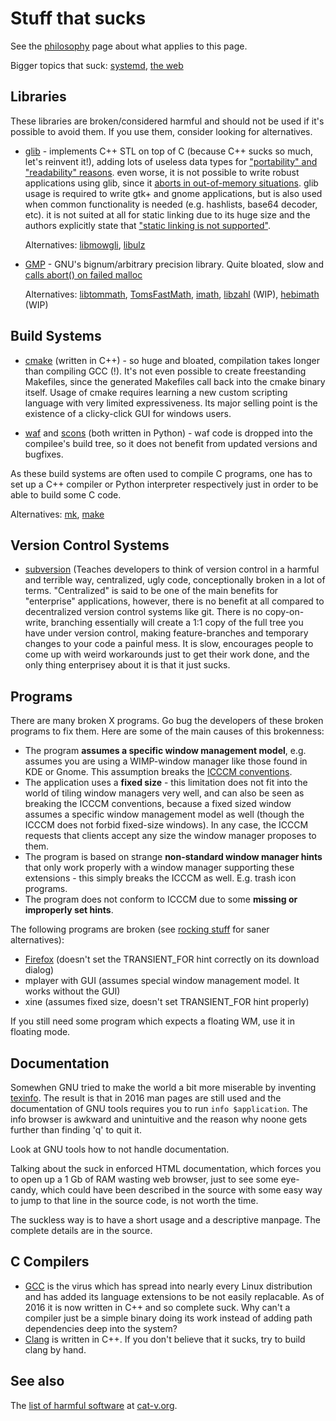 Stuff that sucks
================
See the [philosophy](//suckless.org/philosophy) page about what
applies to this page.

Bigger topics that suck:
[systemd](//suckless.org/sucks/systemd), [the
web](//suckless.org/sucks/web)

Libraries
---------
These libraries are broken/considered harmful and should not be used if it's
possible to avoid them. If you use them, consider looking for alternatives.

* [glib][1] - implements C++ STL on top of C (because C++ sucks so much, let's
  reinvent it!), adding lots of useless data types for
  ["portability" and "readability" reasons][2].
  even worse, it is not possible to write robust applications using glib,
  since it [aborts in out-of-memory situations][8].
  glib usage is required to write gtk+ and gnome applications, but is also used
  when common functionality is needed (e.g. hashlists, base64 decoder, etc).
  it is not suited at all for static linking due to its huge size and the
  authors explicitly state that ["static linking is not supported"][19].

  Alternatives: [libmowgli][9], [libulz][10]

* [GMP][3] - GNU's bignum/arbitrary precision library. Quite bloated, slow and
  [calls abort() on failed malloc][4]

  Alternatives: [libtommath][5], [TomsFastMath][6], [imath][7], [libzahl][11] (WIP), [hebimath][12] (WIP)


[1]: http://library.gnome.org/devel/glib/
[2]: http://library.gnome.org/devel/glib/unstable/glib-Basic-Types.html (glib Basic Types)
[3]: http://gmplib.org/ (The GNU Multiple Precision Arithmetic Library)
[4]: https://gmplib.org/repo/gmp/file/tip/memory.c#l105 "GMP calls abort() on failed malloc()"
[5]: http://www.libtom.org/LibTomMath/
[6]: http://www.libtom.org/TomsFastMath/
[7]: https://github.com/creachadair/imath
[8]: https://bugzilla.gnome.org/show_bug.cgi?id=674446
[9]: https://github.com/atheme/libmowgli-2
[10]: https://github.com/rofl0r/libulz
[11]: //libs.suckless.org/libzahl
[12]: https://github.com/suiginsoft/hebimath
[19]: https://bugzilla.gnome.org/show_bug.cgi?id=768215#c16

Build Systems
-------------

* [cmake][13] (written in C++) - so huge and bloated, compilation takes longer
  than compiling GCC (!).
  It's not even possible to create freestanding Makefiles, since the generated
  Makefiles call back into the cmake binary itself.
  Usage of cmake requires learning a new custom scripting language with very
  limited expressiveness. Its major selling point is the existence of a
  clicky-click GUI for windows users.

* [waf][14] and [scons][15] (both written in Python) - waf code is dropped
  into the compilee's build tree, so it does not benefit from updated versions
  and bugfixes.

As these build systems are often used to compile C programs, one has to set up a
C++ compiler or Python interpreter respectively just in order to be able to build
some C code.

Alternatives: [mk][16], [make][17]

[13]: http://www.cmake.org/
[14]: https://code.google.com/p/waf/
[15]: http://www.scons.org/
[16]: http://doc.cat-v.org/plan_9/4th_edition/papers/mk
[17]: http://pubs.opengroup.org/onlinepubs/9699919799/utilities/make.html

Version Control Systems
-----------------------
* [subversion][18] (Teaches developers to think of version control in a harmful
  and terrible way, centralized, ugly code, conceptionally broken in a lot of
  terms. "Centralized" is said to be one of the main benefits for "enterprise"
  applications, however, there is no benefit at all compared to decentralized
  version control systems like git. There is no copy-on-write, branching
  essentially will create a 1:1 copy of the full tree you have under version
  control, making feature-branches and temporary changes to your code a painful
  mess. It is slow, encourages people to come up with weird workarounds just to
  get their work done, and the only thing enterprisey about it is that it just
  sucks.

[18]: https://subversion.apache.org/

Programs
--------
There are many broken X programs. Go bug the developers of these broken
programs to fix them. Here are some of the main causes of this brokenness:

* The program **assumes a specific window management model**, e.g.
  assumes you are using a WIMP-window manager like those
  found in KDE or Gnome. This assumption breaks the
  [ICCCM conventions][icccm].
* The application uses a **fixed size** - this limitation does not fit
  into the world of tiling window managers very well, and can also be
  seen as breaking the ICCCM conventions, because a fixed sized window
  assumes a specific window management model as well (though the ICCCM
  does not forbid fixed-size windows). In any case, the ICCCM requests
  that clients accept any size the window manager proposes to them.
* The program is based on strange **non-standard window manager
  hints** that only work properly with a window manager supporting these
  extensions - this simply breaks the ICCCM as well. E.g. trash icon
  programs.
* The program does not conform to ICCCM due to some **missing or
  improperly set hints**.

The following programs are broken (see [rocking stuff](/rocks) for saner alternatives):

* [Firefox](http://www.mozilla.org/products/firefox) (doesn't set the TRANSIENT\_FOR
  hint correctly on its download dialog)
* mplayer with GUI (assumes special window management model. It works without the GUI)
* xine (assumes fixed size, doesn't set TRANSIENT\_FOR hint properly)

If you still need some program which expects a floating WM, use it in
floating mode.

Documentation
-------------
Somewhen GNU tried to make the world a bit more miserable by inventing
[texinfo][texinfo]. The result is that in 2016 man pages are still used and
the documentation of GNU tools requires you to run `info $application`. The
info browser is awkward and unintuitive and the reason why noone gets further
than finding 'q' to quit it.

Look at GNU tools how to not handle documentation.

Talking about the suck in enforced HTML documentation, which forces you to open
up a 1 Gb of RAM wasting web browser, just to see some eye-candy, which could
have been described in the source with some easy way to jump to that line in
the source code, is not worth the time.

The suckless way is to have a short usage and a descriptive manpage. The
complete details are in the source.

C Compilers
---------
* [GCC][gcc] is the virus which has spread into nearly every Linux
  distribution and has added its language extensions to be not easily
  replacable. As of 2016 it is now written in C++ and so complete suck. Why
  can't a compiler just be a simple binary doing its work instead of adding
  path dependencies deep into the system?
* [Clang][clang] is written in C++. If you don't believe that it sucks, try to
  build clang by hand.

See also
--------

The [list of harmful software](http://harmful.cat-v.org/software/) at [cat-v.org](http://cat-v.org).

[aterm-ml-post]: //lists.suckless.org/dev/1102/7141.html
[st]:     //st.suckless.org/
[uuterm]: http://etalabs.net/uuterm.html
[icccm]:  http://tronche.com/gui/x/icccm/
[texinfo]: https://www.gnu.org/software/texinfo/
[gcc]:    http://gcc.gnu.org/
[clang]:  http://clang.llvm.org/

